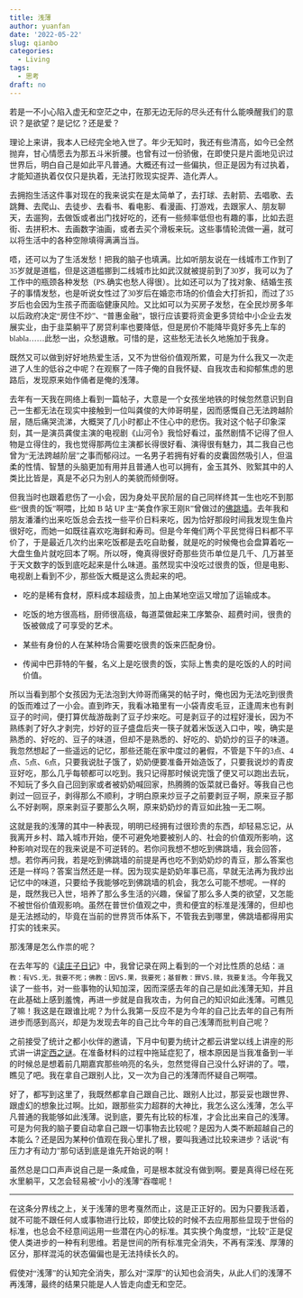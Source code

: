 ```yaml
---
title: 浅薄
author: yuanfan
date: '2022-05-22'
slug: qianbo
categories:
  - Living
tags:
  - 思考
draft: no
---
```


<font face="微软雅黑">若是一不小心陷入虚无和空茫之中，在那无边无际的尽头还有什么能唤醒我们的意识？是欲望？是记忆？还是爱？

<!--more-->

理论上来讲，我本人已经完全地入世了。年少无知时，我还有些清高，如今已全然抛弃，甘心情愿去为那五斗米折腰。也曾有过一份骄傲，在即使只是片面地见识过世界后，明白自己是如此平凡普通。大概还有过一些偏执，但正是因为有过执着，才能知道执着仅仅只是执着，无法打败现实捉弄、造化弄人。

去拥抱生活这件事对现在的我来说实在是太简单了，去打球、去射箭、去唱歌、去跳舞、去爬山、去徒步、去看书、看电影、看漫画、打游戏，去跟家人、朋友聊天，去遛狗，去做饭或者出门找好吃的，还有一些频率低但也有趣的事，比如去逛街、去拼积木、去画数字油画，或者去买个滑板来玩。这些事情轮流做一遍，就可以将生活中的各种空隙填得满满当当。

唔，还可以为了生活发愁！把我的脑子也填满。比如听朋友说在一线城市工作到了35岁就是道槛，但是这道槛挪到二线城市比如武汉就被提前到了30岁，我可以为了工作中的瓶颈各种发愁（PS.确实也愁人得很）。比如还可以为了找对象、结婚生孩子的事情发愁，也是听说女性过了30岁后在婚恋市场的价值会大打折扣，而过了35岁后也会因为生孩子而面临健康风险。又比如可以为买房子发愁，在全民炒房多年以后政府决定“房住不炒”、“普惠金融”，银行应该要将资金更多贷给中小企业去发展实业，由于韭菜躺平了房贷利率也要降低，但是房价不能降毕竟好多先上车的blabla……此愁一出，众愁退散。可惜的是，这些愁无法长久地施加于我身。

既然又可以做到好好地热爱生活，又不为世俗价值观所累，可是为什么我又一次走进了人生的低谷之中呢？在观察了一阵子俺的自我怀疑、自我攻击和抑郁焦虑的思路后，发现原来始作俑者是俺的浅薄。

去年有一天我在网络上看到一篇帖子，大意是一个女孩坐地铁的时候忽然意识到自己一生都无法在现实中接触到一位叫龚俊的大帅哥明星，因而感慨自己无法跨越阶层，随后痛哭流涕，大概哭了几小时都止不住心中的悲伤。我对这个帖子印象深刻，其一是演员龚俊主演的电视剧《山河令》我恰好看过，虽然剧情不记得了但人物是立得住的，我也觉得那两位主演都长得很好看、演得很有魅力，其二我自己也曾为“无法跨越阶层”之事而郁闷过。一名男子若拥有好看的皮囊固然吸引人，但温柔的性情、智慧的头脑更加有用并且普通人也可以拥有，金玉其外、败絮其中的人类比比皆是，真是不必只为别人的美貌而倾倒呀。

但我当时也跟着悲伤了一小会，因为身处平民阶层的自己同样终其一生也吃不到那些“很贵的饭”啊喂，比如 B 站 UP 主“美食作家王刚R”曾做过的[佛跳墙](https://www.bilibili.com/video/BV1634y1Q7Wr?spm_id_from=333.337.search-card.all.click)。去年我和朋友潘潘约出来吃饭总会去找一些平价日料来吃，因为恰好那段时间我发现生鱼片很好吃，而她一如既往喜欢吃海鲜和寿司。但是今年俺们两个平民觉得日料都不平价了，于是最近几次约出来吃饭都是去吃自助餐，就是吃的时候俺也会盘算着吃一大盘生鱼片就吃回本了啊。所以呀，俺真得很好奇那些货币单位是几千、几万甚至于天文数字的饭到底吃起来是什么味道。虽然现实中没吃过很贵的饭，但是电影、电视剧上看到不少，那些饭大概是这么贵起来的吧。

+ 吃的是稀有食材，原料成本超级贵，加上由某地空运又增加了运输成本。

+ 吃饭的地方很高档，厨师很高级，每道菜做起来工序繁杂、超费时间，很贵的饭被做成了可享受的艺术。

+ 某些有身份的人在某种场合需要吃很贵的饭来匹配身份。

+ 传闻中巴菲特的午餐，名义上是吃很贵的饭，实际上售卖的是吃饭的人的时间价值。

所以当看到那个女孩因为无法泡到大帅哥而痛哭的帖子时，俺也因为无法吃到很贵的饭而难过了一小会。直到昨天，我看冰箱里有一小袋青皮毛豆，正逢周末也有剥豆子的时间，便打算优哉游哉剥了豆子炒来吃。可是剥豆子的过程好漫长，因为不熟练剥了好久才剥完，炒好的豆子盛盘后夹一筷子就着米饭送入口中，唉，确实是熟悉的、好吃的、豆子的味道，但却不是熟悉的、好吃的、奶奶炒的豆子的味道。我忽然想起了一些遥远的记忆，那些还能在家中度过的暑假，不管是下午的3点、4点、5点、6点，只要我说肚子饿了，奶奶便要准备开始造饭了，只要我说炒的青皮豆好吃，那么几乎每顿都可以吃到。我只记得那时候说完饿了便又可以跑出去玩，不知玩了多久自己回到家或者被奶奶喊回家，热腾腾的饭菜就已备好。等我自己也剥过一回豆子，剥得那么不顺利，才明白原来炒豆子之前要剥豆子啊，原来豆子那么不好剥啊，原来剥豆子要那么久啊，原来奶奶炒的青豆如此独一无二啊。

这就是我的浅薄的其中一种表现，明明已经拥有过很珍贵的东西，却轻易忘记，从我离开乡村、踏入城市开始，便不可避免地要被别人的、社会的价值观所影响，这种影响对现在的我来说是不可逆转的。若你问我想不想吃到佛跳墙，我会回答，想。若你再问我，若是吃到佛跳墙的前提是再也吃不到奶奶炒的青豆，那么答案也还是一样吗？答案当然还是一样。因为现实是奶奶年事已高，早就无法再为我炒出记忆中的味道，只要给予我能够吃到佛跳墙的机会，我怎么可能不想呢。一样的是，既然我已入世，培养了那么多生活的兴趣，保留了那么多人类的欲望，又怎能不被世俗价值观影响。虽然在普世价值观之中，贵和便宜的标准是浅薄的，但却也是无法撼动的，毕竟在当前的世界货币体系下，不管我去到哪里，佛跳墙都得用实打实的钱来买。

那浅薄是怎么作祟的呢？

在去年写的《[读庄子日记](https://yuanfan.vercel.app/posts/reading-zhuangzi-s-diary/)》中，我曾记录在网上看到的一个对比性质的总结：`道教：有VS.无，我要不死；佛教：因VS.果，我要死；基督教：罪VS.赎，我要复活`。今年我又读了一些书，对一些事物的认知加深，因而深感去年的自己是如此浅薄无知，并且在此基础上感到羞愧，再进一步就是自我攻击，为何自己的知识如此浅薄。可瞧见了嘛！我这是在跟谁比呢？为什么我第一反应不是为今年的自己比去年的自己有所进步而感到高兴，却是为发现去年的自己比今年的自己浅薄而批判自己呢？

之前接受了统计之都小伙伴的邀请，下月中旬要为统计之都云讲堂以线上讲座的形式讲一讲[定西之谜](https://cosx.org/2022/05/scihub-traffic-analysis/)。在准备材料的过程中拖延症犯了，根本原因是当我准备到一半的时候总是想着前几期嘉宾那些响亮的名头，忽然觉得自己没什么好讲的了。喂，瞧见了吧。我在拿自己跟别人比，又一次为自己的浅薄而怀疑自己啊喂。

好了，都写到这里了，我既然都拿自己跟自己比、跟别人比过，那妥妥也跟世界、跟虚幻的想象比过啊。比如，跟那些实力超群的大神比，我怎么这么浅薄，怎么平凡普通的我能够如此浅薄。说到底，要先有比较的标准，才会比出来自己的浅薄。可是为何我的脑子要自动拿自己跟一切事物去比较呢？是因为人类不断超越自己的本能么？还是因为某种价值观在我心里扎了根，要叫我通过比较来进步？话说“有压力才有动力”那句话到底是谁先开始说的啊！

虽然总是口口声声说自己是一条咸鱼，可是根本就没有做到啊。要是真得已经在死水里躺平，又怎会轻易被“小小的浅薄”吞噬呢！

------

在这条分界线之上，关于浅薄的思考戛然而止，这是正正好的。因为只要我活着，就不可能不跟任何人或事物进行比较，即使比较的时候不去应用那些显现于世俗的标准，也总会不经意间运用一些潜在内心的标准。其实换个角度想，“比较”正是促使人类进步的一种有利思维。若是世间的所有标准完全消失，不再有深浅、厚薄的区分，那样混沌的状态偏偏也是无法持续长久的。

假使对“浅薄”的认知完全消失，那么对“深厚”的认知也会消失，从此人们的浅薄不再浅薄，最终的结果只能是人人皆走向虚无和空茫。

